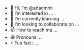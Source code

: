 - 👋 Hi, I’m @adadmmi
- 👀 I’m interested in ...
- 🌱 I’m currently learning ...
- 💞️ I’m looking to collaborate on ...
- 📫 How to reach me ...
- 😄 Pronouns: ...
- ⚡ Fun fact: ...

<!---
adadmmi/adadmmi is a ✨ special ✨ repository because its `README.md` (this file) appears on your GitHub profile.
You can click the Preview link to take a look at your changes.
--->
